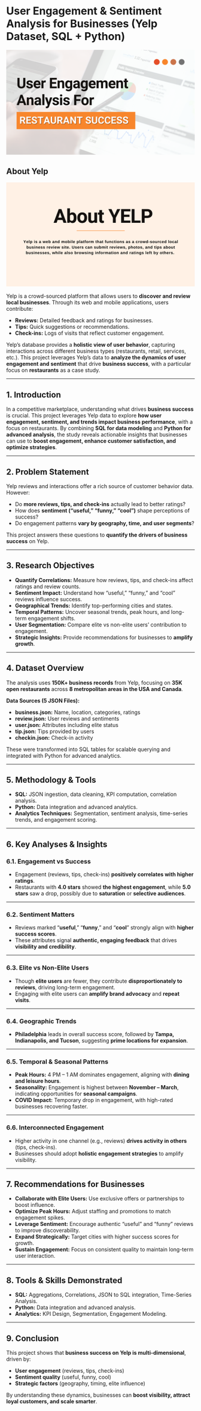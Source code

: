 # **User Engagement & Sentiment Analysis for Businesses (Yelp Dataset, SQL + Python)**  

![](https://github.com/adarshraj18/User_Engagement_and_Sentiment_Analysis_for_Businesses/blob/main/User%20Engagement%20Analysis.png)

## **About Yelp** 

![](https://github.com/adarshraj18/User_Engagement_and_Sentiment_Analysis_for_Businesses/blob/main/About%20Yelp.png)


Yelp is a crowd-sourced platform that allows users to **discover and review local businesses**. Through its web and mobile applications, users contribute:  
- **Reviews:** Detailed feedback and ratings for businesses.  
- **Tips:** Quick suggestions or recommendations.  
- **Check-ins:** Logs of visits that reflect customer engagement.  

Yelp’s database provides a **holistic view of user behavior**, capturing interactions across different business types (restaurants, retail, services, etc.). This project leverages Yelp’s data to **analyze the dynamics of user engagement and sentiment** that drive **business success**, with a particular focus on **restaurants** as a case study.  

---

## **1. Introduction**  
In a competitive marketplace, understanding what drives **business success** is crucial. This project leverages Yelp data to explore **how user engagement, sentiment, and trends impact business performance**, with a focus on restaurants. By combining **SQL for data modeling** and **Python for advanced analysis**, the study reveals actionable insights that businesses can use to **boost engagement, enhance customer satisfaction, and optimize strategies**.

---

## **2. Problem Statement**  
Yelp reviews and interactions offer a rich source of customer behavior data. However:  
- Do **more reviews, tips, and check-ins** actually lead to better ratings?  
- How does **sentiment (“useful,” “funny,” “cool”)** shape perceptions of success?  
- Do engagement patterns **vary by geography, time, and user segments**?  

This project answers these questions to **quantify the drivers of business success** on Yelp.

---

## **3. Research Objectives**  
- **Quantify Correlations:** Measure how reviews, tips, and check-ins affect ratings and review counts.  
- **Sentiment Impact:** Understand how “useful,” “funny,” and “cool” reviews influence success.  
- **Geographical Trends:** Identify top-performing cities and states.  
- **Temporal Patterns:** Uncover seasonal trends, peak hours, and long-term engagement shifts.  
- **User Segmentation:** Compare elite vs non-elite users’ contribution to engagement.  
- **Strategic Insights:** Provide recommendations for businesses to **amplify growth**.

---

## **4. Dataset Overview**  
The analysis uses **150K+ business records** from Yelp, focusing on **35K open restaurants** across **8 metropolitan areas in the USA and Canada**.  

**Data Sources (5 JSON Files):**  
- **business.json:** Name, location, categories, ratings  
- **review.json:** User reviews and sentiments  
- **user.json:** Attributes including elite status  
- **tip.json:** Tips provided by users  
- **checkin.json:** Check-in activity  

These were transformed into SQL tables for scalable querying and integrated with Python for advanced analytics.

---

## **5. Methodology & Tools**  
- **SQL:** JSON ingestion, data cleaning, KPI computation, correlation analysis.  
- **Python:** Data integration and advanced analytics.  
- **Analytics Techniques:** Segmentation, sentiment analysis, time-series trends, and engagement scoring.

---

## **6. Key Analyses & Insights**  

### **6.1. Engagement vs Success**  
- Engagement (reviews, tips, check-ins) **positively correlates with higher ratings**.  
- Restaurants with **4.0 stars** showed **the highest engagement**, while **5.0 stars** saw a drop, possibly due to **saturation** or **selective audiences**.

---

### **6.2. Sentiment Matters**  
- Reviews marked “**useful**,” “**funny**,” and “**cool**” strongly align with **higher success scores**.  
- These attributes signal **authentic, engaging feedback** that drives **visibility and credibility**.

---

### **6.3. Elite vs Non-Elite Users**  
- Though **elite users** are fewer, they contribute **disproportionately to reviews**, driving long-term engagement.  
- Engaging with elite users can **amplify brand advocacy** and **repeat visits**.

---

### **6.4. Geographic Trends**  
- **Philadelphia** leads in overall success score, followed by **Tampa, Indianapolis, and Tucson**, suggesting **prime locations for expansion**.

---

### **6.5. Temporal & Seasonal Patterns**  
- **Peak Hours:** 4 PM – 1 AM dominates engagement, aligning with **dining and leisure hours**.  
- **Seasonality:** Engagement is highest between **November – March**, indicating opportunities for **seasonal campaigns**.  
- **COVID Impact:** Temporary drop in engagement, with high-rated businesses recovering faster.

---

### **6.6. Interconnected Engagement**  
- Higher activity in one channel (e.g., reviews) **drives activity in others** (tips, check-ins).  
- Businesses should adopt **holistic engagement strategies** to amplify visibility.

---

## **7. Recommendations for Businesses**  
- **Collaborate with Elite Users:** Use exclusive offers or partnerships to boost influence.  
- **Optimize Peak Hours:** Adjust staffing and promotions to match engagement spikes.  
- **Leverage Sentiment:** Encourage authentic “useful” and “funny” reviews to improve discoverability.  
- **Expand Strategically:** Target cities with higher success scores for growth.  
- **Sustain Engagement:** Focus on consistent quality to maintain long-term user interaction.

---

## **8. Tools & Skills Demonstrated**  
- **SQL:** Aggregations, Correlations, JSON to SQL integration, Time-Series Analysis.  
- **Python:** Data integration and advanced analysis.  
- **Analytics:** KPI Design, Segmentation, Engagement Modeling.

---

## **9. Conclusion**  
This project shows that **business success on Yelp is multi-dimensional**, driven by:  
- **User engagement** (reviews, tips, check-ins)  
- **Sentiment quality** (useful, funny, cool)  
- **Strategic factors** (geography, timing, elite influence)  

By understanding these dynamics, businesses can **boost visibility, attract loyal customers, and scale smarter**.

